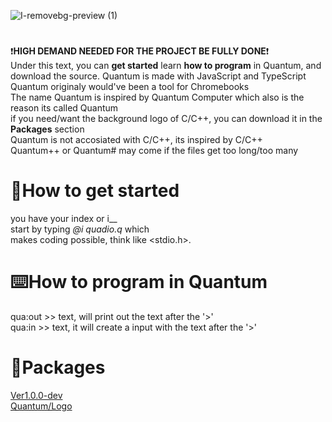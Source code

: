 ![I-removebg-preview (1)](https://github.com/user-attachments/assets/bad65f32-c9fa-48f6-a669-a59897a00e2c)


# 
❗**HIGH DEMAND NEEDED FOR THE PROJECT BE FULLY DONE**❗<br />
Under this text, you can **get started** learn **how to program** in Quantum, and download the source.
Quantum is made with JavaScript and TypeScript <br />
Quantum originaly would've been a tool for Chromebooks <br />
The name Quantum is inspired by Quantum Computer which also is the reason its called Quantum <br />
if you need/want the background logo of C/C++, you can download it in the **Packages** section <br />
Quantum is not accosiated with C/C++, its inspired by C/C++ <br />
Quantum++ or Quantum# may come if the files get too long/too many <br />

# 🚀How to get started
  you have your index or i__ <br />
  start by typing *@i quadio.q* which <br />
  makes coding possible, think like <stdio.h>. <br />

# ⌨️How to program in Quantum
  qua:out >> text, will print out the text after the '>' <br />
  qua:in >> text, it will create a input with the text after the '>' <br />


# 📂Packages
 [Ver1.0.0-dev](https://github.com/seba495g/Quantum/releases/tag/Quantum%2Fv1.0.0) <br />
 [Quantum/Logo](https://github.com/seba495g/Quantum/releases/tag/Quantum%2Fbackground_-logo)
